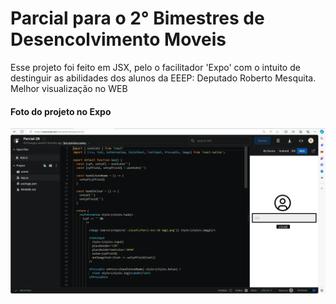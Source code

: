 # Parcial para o 2° Bimestres de Desencolvimento Moveis

Esse projeto foi feito em JSX, pelo o facilitador 'Expo' com o intuito de destinguir as abilidades dos alunos da EEEP: Deputado Roberto Mesquita. 
Melhor visualização no WEB
#### Foto do projeto no Expo
![FT](assets/Projeto-parci-2b.PNG)
